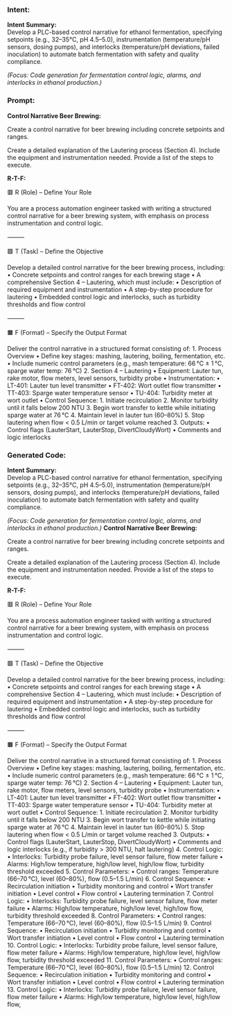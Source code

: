 ### Intent:
**Intent Summary:**  
Develop a PLC-based control narrative for ethanol fermentation, specifying setpoints (e.g., 32–35°C, pH 4.5–5.0), instrumentation (temperature/pH sensors, dosing pumps), and interlocks (temperature/pH deviations, failed inoculation) to automate batch fermentation with safety and quality compliance.  

*(Focus: Code generation for fermentation control logic, alarms, and interlocks in ethanol production.)*

### Prompt:
**Control Narrative Beer Brewing:**

Create a control narrative for beer brewing including concrete setpoints and ranges.

Create a detailed explanation of the Lautering process (Section 4). Include the equipment and instrumentation needed. Provide a list of the steps to execute.

**R-T-F:**

🟥 R (Role) – Define Your Role

You are a process automation engineer tasked with writing a structured control narrative for a beer brewing system, with emphasis on process instrumentation and control logic.

⸻

🟩 T (Task) – Define the Objective

Develop a detailed control narrative for the beer brewing process, including:
	•	Concrete setpoints and control ranges for each brewing stage
	•	A comprehensive Section 4 – Lautering, which must include:
	•	Description of required equipment and instrumentation
	•	A step-by-step procedure for lautering
	•	Embedded control logic and interlocks, such as turbidity thresholds and flow control

⸻

🟧 F (Format) – Specify the Output Format

Deliver the control narrative in a structured format consisting of:
	1.	Process Overview
	•	Define key stages: mashing, lautering, boiling, fermentation, etc.
	•	Include numeric control parameters (e.g., mash temperature: 66 °C ± 1 °C, sparge water temp: 76 °C)
	2.	Section 4 – Lautering
	•	Equipment: Lauter tun, rake motor, flow meters, level sensors, turbidity probe
	•	Instrumentation:
	•	LT-401: Lauter tun level transmitter
	•	FT-402: Wort outlet flow transmitter
	•	TT-403: Sparge water temperature sensor
	•	TU-404: Turbidity meter at wort outlet
	•	Control Sequence:
	1.	Initiate recirculation
	2.	Monitor turbidity until it falls below 200 NTU
	3.	Begin wort transfer to kettle while initiating sparge water at 76 °C
	4.	Maintain level in lauter tun (60–80%)
	5.	Stop lautering when flow < 0.5 L/min or target volume reached
	3.	Outputs:
	•	Control flags (LauterStart, LauterStop, DivertCloudyWort)
	•	Comments and logic interlocks

### Generated Code:
**Intent Summary:**  
Develop a PLC-based control narrative for ethanol fermentation, specifying setpoints (e.g., 32–35°C, pH 4.5–5.0), instrumentation (temperature/pH sensors, dosing pumps), and interlocks (temperature/pH deviations, failed inoculation) to automate batch fermentation with safety and quality compliance.  

*(Focus: Code generation for fermentation control logic, alarms, and interlocks in ethanol production.)*
**Control Narrative Beer Brewing:**

Create a control narrative for beer brewing including concrete setpoints and ranges.

Create a detailed explanation of the Lautering process (Section 4). Include the equipment and instrumentation needed. Provide a list of the steps to execute.

**R-T-F:**

🟥 R (Role) – Define Your Role

You are a process automation engineer tasked with writing a structured control narrative for a beer brewing system, with emphasis on process instrumentation and control logic.

⸻

🟩 T (Task) – Define the Objective

Develop a detailed control narrative for the beer brewing process, including:
	•	Concrete setpoints and control ranges for each brewing stage
	•	A comprehensive Section 4 – Lautering, which must include:
	•	Description of required equipment and instrumentation
	•	A step-by-step procedure for lautering
	•	Embedded control logic and interlocks, such as turbidity thresholds and flow control

⸻

🟧 F (Format) – Specify the Output Format

Deliver the control narrative in a structured format consisting of:
	1.	Process Overview
	•	Define key stages: mashing, lautering, boiling, fermentation, etc.
	•	Include numeric control parameters (e.g., mash temperature: 66 °C ± 1 °C, sparge water temp: 76 °C)
	2.	Section 4 – Lautering
	•	Equipment: Lauter tun, rake motor, flow meters, level sensors, turbidity probe
	•	Instrumentation:
	•	LT-401: Lauter tun level transmitter
	•	FT-402: Wort outlet flow transmitter
	•	TT-403: Sparge water temperature sensor
	•	TU-404: Turbidity meter at wort outlet
	•	Control Sequence:
	1.	Initiate recirculation
	2.	Monitor turbidity until it falls below 200 NTU
	3.	Begin wort transfer to kettle while initiating sparge water at 76 °C
	4.	Maintain level in lauter tun (60–80%)
	5.	Stop lautering when flow < 0.5 L/min or target volume reached
	3.	Outputs:
	•	Control flags (LauterStart, LauterStop, DivertCloudyWort)
	•	Comments and logic interlocks (e.g., if turbidity > 300 NTU, halt lautering)
	4.	Control Logic:
	•	Interlocks: Turbidity probe failure, level sensor failure, flow meter failure
	•	Alarms: High/low temperature, high/low level, high/low flow, turbidity threshold exceeded
	5.	Control Parameters:
	•	Control ranges: Temperature (66–70 °C), level (60–80%), flow (0.5–1.5 L/min)
	6.	Control Sequence:
	•	Recirculation initiation
	•	Turbidity monitoring and control
	•	Wort transfer initiation
	•	Level control
	•	Flow control
	•	Lautering termination
	7.	Control Logic:
	•	Interlocks: Turbidity probe failure, level sensor failure, flow meter failure
	•	Alarms: High/low temperature, high/low level, high/low flow, turbidity threshold exceeded
	8.	Control Parameters:
	•	Control ranges: Temperature (66–70 °C), level (60–80%), flow (0.5–1.5 L/min)
	9.	Control Sequence:
	•	Recirculation initiation
	•	Turbidity monitoring and control
	•	Wort transfer initiation
	•	Level control
	•	Flow control
	•	Lautering termination
	10.	Control Logic:
	•	Interlocks: Turbidity probe failure, level sensor failure, flow meter failure
	•	Alarms: High/low temperature, high/low level, high/low flow, turbidity threshold exceeded
	11.	Control Parameters:
	•	Control ranges: Temperature (66–70 °C), level (60–80%), flow (0.5–1.5 L/min)
	12.	Control Sequence:
	•	Recirculation initiation
	•	Turbidity monitoring and control
	•	Wort transfer initiation
	•	Level control
	•	Flow control
	•	Lautering termination
	13.	Control Logic:
	•	Interlocks: Turbidity probe failure, level sensor failure, flow meter failure
	•	Alarms: High/low temperature, high/low level, high/low flow,
